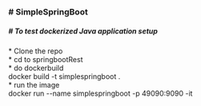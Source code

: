 <h3># SimpleSpringBoot</h3>
<h5># To test dockerized Java application setup</h5> 

<p>
* Clone the repo<br>
* cd to springbootRest<br>
* do dockerbuild <br>
  docker build -t simplespringboot .<br>
* run the image<br>
  docker run --name simplespringboot -p 49090:9090 -it <ImageID><br>
</p>
